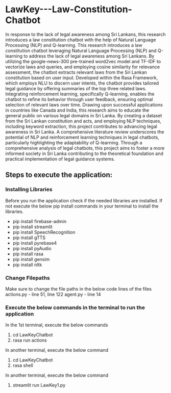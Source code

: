 # LawKey---Law-Constitution-Chatbot

In response to the lack of legal awareness among Sri Lankans, this research introduces a law constitution chatbot with the help of Natural Language Processing (NLP) and Q-learning. This research introduces a law constitution chatbot leveraging Natural Language Processing (NLP) and Q-learning to address the lack of legal awareness among Sri Lankans. By utilizing the google-news-300 pre-trained word2vec model and TF-IDF to vectorize laws and queries, and employing cosine similarity for relevance assessment, the chatbot extracts relevant laws from the Sri Lankan constitution based on user input. Developed within the Rasa Framework, which employs NLU to discern user intents, the chatbot provides tailored legal guidance by offering summaries of the top three related laws. Integrating reinforcement learning, specifically Q-learning, enables the chatbot to refine its behavior through user feedback, ensuring optimal selection of relevant laws over time. Drawing upon successful applications in countries like Canada and India, this research aims to educate the general public on various legal domains in Sri Lanka. By creating a dataset from the Sri Lankan constitution and acts, and employing NLP techniques, including keyword extraction, this project contributes to advancing legal awareness in Sri Lanka. A comprehensive literature review underscores the potential of NLP and reinforcement learning techniques in legal chatbots, particularly highlighting the adaptability of Q-learning. Through a comprehensive analysis of legal chatbots, this project aims to foster a more informed society in Sri Lanka contributing to the theoretical foundation and practical implementation of legal guidance systems.

## Steps to execute the application:

### Installing Libraries
Before you run the application check if the needed libraries are installed. If not execute the below pip install commands in your terminal to install the libraries.
- pip install firebase-admin
- pip install streamlit
- pip install SpeechRecognition
- pip install gTTS
- pip install pyrebase4
- pip install pyAudio
- pip install rasa
- pip install gensim
- pip install nltk

### Change Filepaths
Make sure to change the file paths in the below code lines of the files
actions.py - line 51, line 122
agent.py - line 14

### Execute the below commands in the terminal to run the application
In the 1st terminal, execute the below commands
1. cd LawKeyChatbot
2. rasa run actions

In another terminal, execute the below command
1. cd LawKeyChatbot
2. rasa shell

In another terminal, execute the below command
1. streamlit run LawKey1.py
